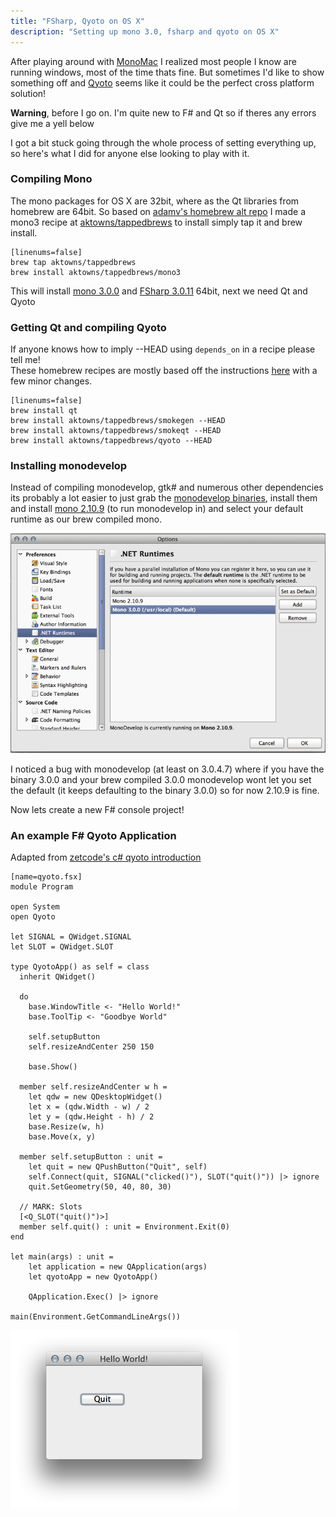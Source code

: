 ```yaml
---
title: "FSharp, Qyoto on OS X"
description: "Setting up mono 3.0, fsharp and qyoto on OS X"
---
```


After playing around with [MonoMac](http://www.mono-project.com/MonoMac) I realized most people I know are running windows, most of the time thats fine. But sometimes I'd like to show something off and [Qyoto](http://techbase.kde.org/Development/Languages/Qyoto) seems like it could be the perfect cross platform solution!   

__Warning__, before I go on. I'm quite new to F# and Qt so if theres any errors give me a yell below  

I got a bit stuck going through the whole process of setting everything up, so here's what I did for anyone else looking to play with it.

### Compiling Mono
The mono packages for OS X are 32bit, where as the Qt libraries from homebrew are 64bit.
So based on [adamv's homebrew alt repo](https://github.com/adamv/homebrew-alt) I made a mono3 recipe at [aktowns/tappedbrews](https://github.com/aktowns/tappedbrews) 
to install simply tap it and brew install.

    [linenums=false]
    brew tap aktowns/tappedbrews
    brew install aktowns/tappedbrews/mono3

This will install [mono 3.0.0](http://tirania.org/blog/archive/2012/Oct-22.html) and [FSharp 3.0.11](https://github.com/fsharp/fsharp/tree/3.0.11) 64bit, next we need Qt and Qyoto

### Getting Qt and compiling Qyoto
If anyone knows how to imply --HEAD using `depends_on` in a recipe please tell me!   
These homebrew recipes are mostly based off the instructions [here](http://vivekgani.com/blog/2012/09/17/setting-up-qyoto-on-osx-lion/) with a few minor changes.

    [linenums=false]
    brew install qt
    brew install aktowns/tappedbrews/smokegen --HEAD
    brew install aktowns/tappedbrews/smokeqt --HEAD
    brew install aktowns/tappedbrews/qyoto --HEAD

### Installing monodevelop
Instead of compiling monodevelop, gtk# and numerous other dependencies its probably a lot easier to just grab the [monodevelop binaries](http://download.xamarin.com/monodevelop/Mac/MonoDevelop-3.0.4.7.dmg), install them and install [mono 2.10.9](http://download.mono-project.com/archive/2.10.9/macos-10-x86/11/MonoFramework-MRE-2.10.9_11.macos10.xamarin.x86.dmg) (to run monodevelop in) and select your default runtime as our brew compiled mono.    

![monodevelop](/content/images/monodevelop.png)

I noticed a bug with monodevelop (at least on 3.0.4.7) where if you have the binary 3.0.0 and your brew compiled 3.0.0 monodevelop wont let you set the default (it keeps defaulting to the binary 3.0.0) so for now 2.10.9 is fine.


Now lets create a new F# console project!   

### An example F# Qyoto Application
Adapted from [zetcode's c# qyoto introduction](http://zetcode.com/gui/csharpqyoto/introduction/)

    [name=qyoto.fsx]
    module Program

    open System
    open Qyoto

    let SIGNAL = QWidget.SIGNAL
    let SLOT = QWidget.SLOT

    type QyotoApp() as self = class
      inherit QWidget()
      
      do
        base.WindowTitle <- "Hello World!"
        base.ToolTip <- "Goodbye World"
        
        self.setupButton
        self.resizeAndCenter 250 150
        
        base.Show()
      
      member self.resizeAndCenter w h =
        let qdw = new QDesktopWidget()
        let x = (qdw.Width - w) / 2
        let y = (qdw.Height - h) / 2
        base.Resize(w, h)
        base.Move(x, y)
        
      member self.setupButton : unit =
        let quit = new QPushButton("Quit", self)    
        self.Connect(quit, SIGNAL("clicked()"), SLOT("quit()")) |> ignore
        quit.SetGeometry(50, 40, 80, 30)
      
      // MARK: Slots
      [<Q_SLOT("quit()")>]
      member self.quit() : unit = Environment.Exit(0)
    end

    let main(args) : unit =    
        let application = new QApplication(args)
        let qyotoApp = new QyotoApp()
        
        QApplication.Exec() |> ignore

    main(Environment.GetCommandLineArgs())


![hello world](/content/images/helloworld.png)

